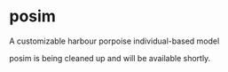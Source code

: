 # posim
A customizable harbour porpoise individual-based model

posim is being cleaned up and will be available shortly.
